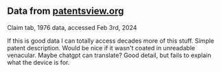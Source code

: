 ## Data from [patentsview.org](https://patentsview.org/download/data-download-tables)
Claim tab, 1976 data, accessed Feb 3rd, 2024

If this is good data I can totally access decades more of this stuff.
Simple patent description.  Would be nice if it wasn't coated in unreadable venacular.  Maybe chatgpt can translate?  Good detail, but fails to explain what the device is for.

